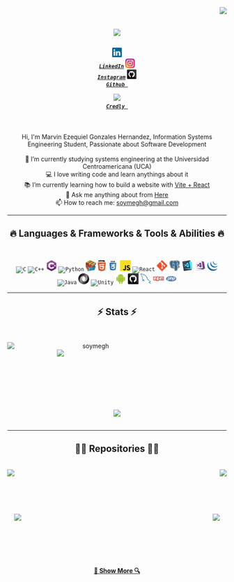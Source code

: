 <img align="right" src="https://visitor-badge.laobi.icu/badge?page_id=soymegh">

<h1 align="center">
  <a href="https://git.io/typing-svg">
    <img src="https://readme-typing-svg.herokuapp.com/?lines=Hello,+There!+👋;This+is+MEGH....;Nice+to+meet+you!&center=true&size=30">
  </a>
</h1>

<h5 align="center">
  
  <code><a href="https://www.linkedin.com/in/soymegh/" title="LinkedIn Profile"><img width="22" src="images/linkedin.svg"> LinkedIn</a></code>
  <code><a href="https://www.instagram.com/soy_megh/" title="Instagram Profile"><img width="22" src="images/instagram.svg" > Instagram</a></code>
  <code><a href="https://github.com/soymegh" title="Github Profile"><img width="22" src="images/github.svg" > Github </a></code>
<br>

<code><a href="https://www.credly.com/users/marvin-ezequiel-gonzales-hernandez/badges" title="Credly Profile"><img width="22" src="images/Creadle.svg" > Credly </a></code>



</h5>
<br>
<p align="center">
 Hi, I'm Marvin Ezequiel Gonzales Hernandez, Information Systems Engineering Student, Passionate about Software Development
  <br>
  <br>
  🔬 I’m currently studying systems engineering at the Universidad Centroamericana (UCA)
  <br>
  💻 I love writing code and learn anythings about it
  <br>
  📚 I’m currently learning how to build a website with <a href="https://soymegh.github.io/gh-react" >Vite + React</a>
  <br>
  💬 Ask me anything about from <a href="https://github.com/soymegh/soymegh/issues" title="Issues">Here</a>
  <br>
  📫 How to reach me: <a href="mailto: soymegh@gmail.com">soymegh@gmail.com</a>
</p>

<hr>
<h2 align="center">🔥 Languages & Frameworks & Tools & Abilities 🔥</h2>
<br>
<p align="center">
  <code><img title="C" height="25" src="images/c.svg"></code>
  <code><img title="C++" height="25" src="images/cpp.svg"></code>
  <code><img title="C#" height="25" src="images/cSharp.svg"></code>
  <code><img title="Python" height="25" src="images/python-original.svg"></code>
  <code><img title="Problem Solving" height="25" src="images/problemSolving.png"></code>
  <code><img title="HTML5" height="25" src="images/html5.svg"></code>
  <code><img title="CSS" height="25" src="images/css.svg"></code>
  <code><img title="Javascript" height="25" src="images/javascript.svg"></code>
  <code><img title="React" height="25" src="images/react-original.svg"></code>
  <code><img title="Git" height="25" src="images/git-original.svg"></code>
  <code><img title="PostgreSQL" height="25" src="images/postgresql.svg"></code>
  <code><img title="Visual Studio Code" height="25" src="images/vscode.png"></code>
  <code><img title="Microsoft Visual Studio" height="25" src="images/visualstudio.png"></code>
  <code><img title="JQuery" height="25" src="images/jquery-original.svg"></code>
  <code><img title="Java" height="25" src="images/java-original.svg"></code>
  <code><img title="JSON" height="25" src="images/json.svg"></code>
  <code><img title="Unity" height="25" src="images/unity3d.svg"></code>
  <code><img title="Android" height="25" src="images/android.svg"></code>
  <code><img title="GitHub" height="25" src="images/github.svg"></code>
  <code><img title="MySQL" height="25" src="images/mysql.svg"></code>
  <code><img title="npm" height="25" src="images/npm.svg"></code>
  <code><img title="PHP" height="25" src="images/php.svg"></code>
</p>
<hr>

<h2 align="center">⚡ Stats ⚡</h2>
<br>
<p align=center>
  <div align=center>
    <a href="https://github.com/denvercoder1/github-readme-streak-stats" title="Go to Source">
      <img align="left" width=390 src="https://github-readme-streak-stats.herokuapp.com/?user=soymegh&theme=react&border=61dafb&hide_border=true" alt="soymegh" />
    </a>
    <a href="https://github.com/anuraghazra/github-readme-stats" title="Go to Source">
      <img align="right" width=390 src="https://github-readme-stats.vercel.app/api?username=soymegh&show_icons=true&theme=react&border_color=61dafb&hide_border=true" />
    </a>
  </div>
  <br><br><br><br><br><br><br><br><br>
  <div align=center>
    <a href="https://github.com/anuraghazra/github-readme-stats">
      <img width=325 align="center" src="https://github-readme-stats.vercel.app/api/top-langs/?username=soymegh&hide=c%23,powershell,Mathematica,Ruby,Objective-C,Objective-C%2b%2b,Cuda&title_color=61dafb&text_color=ffffff&icon_color=61dafb&bg_color=20232a&langs_count=8&layout=compact&border_color=61dafb&hide_border=true" />
    </a>
  </div>
  <br>
</p>

<hr>

<h2 align="center">👨‍💻 Repositories 👨‍💻</h2>
<br>
<div width="100%" align="center">
  <a align="left" href="https://github.com/soymegh/gh-react" title="Vite + React "><img align="left" height="115" src="https://github-readme-stats.vercel.app/api/pin/?username=soymegh&repo=gh-react&theme=react&border_color=61dafb&border_radius=10"></a><a align="right" href="https://github.com/soymegh/Practica.git" title="Practice"><img align="right" height="115" src="https://github-readme-stats.vercel.app/api/pin/?username=soymegh&repo=Practica&theme=react&border_color=61dafb&border_radius=10"></a>
</div>
<br/><br/><br/><br/><br/><br/>
<div width="100%" align="center">
  <a align="left" href="https://github.com/soymegh/Employee" title="Employee"><img align="left" height="115" src="https://github-readme-stats.vercel.app/api/pin/?username=soymegh&repo=Employee&theme=react&border_color=61dafb&border_radius=10"></a>
  <a align="right" href="https://github.com/soymegh/TechHub" title="TechHub"><img align="right" height="115" src="https://github-readme-stats.vercel.app/api/pin/?username=soymegh&repo=TechHub&theme=react&border_color=61dafb&border_radius=10"></a>
</div>
<br/><br/><br/><br/><br/><br/>
<h4 align="center">
  <a href="https://github.com/soymegh?tab=repositories" title="Show Repositories">🔎 Show More 🔍</a>
</h4>

